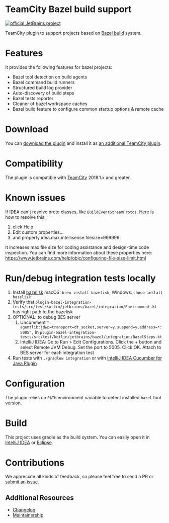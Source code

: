 # TeamCity Bazel build support
[![official JetBrains project](http://jb.gg/badges/official.svg)](https://confluence.jetbrains.com/display/ALL/JetBrains+on+GitHub)
<a href="https://teamcity.jetbrains.com/viewType.html?buildTypeId=TeamCityPluginsByJetBrains_TeamcityBazelPlugin_TeamCityBazelPlugin_MasterBuild&guest=1"><img src="https://teamcity.jetbrains.com/app/rest/builds/buildType:(id:TeamCityPluginsByJetBrains_TeamcityBazelPlugin_TeamCityBazelPlugin_MasterBuild)/statusIcon.svg" alt=""/></a>

TeamCity plugin to support projects based on [Bazel build](https://bazel.build/) system.

# Features

It provides the following features for bazel projects:
* Bazel tool detection on build agents
* Bazel command build runners
* Structured build log provider
* Auto-discovery of build steps
* Bazel tests reporter
* Cleaner of bazel workspace caches
* Bazel build feature to configure common startup options & remote cache
 
# Download

You can [download the plugin](https://plugins.jetbrains.com/plugin/11248-bazel-build-system-support) and install it as [an additional TeamCity plugin](https://confluence.jetbrains.com/display/TCDL/Installing+Additional+Plugins).

# Compatibility

The plugin is compatible with [TeamCity](https://www.jetbrains.com/teamcity/download/) 2018.1.x and greater.

# Known issues
If IDEA can't resolve proto classes, like `BuildEventStreamProtos`.
Here is how to resolve this: 
1. click Help 
2. Edit custom properties... 
3. and property idea.max.intellisense.filesize=999999 

It increases max file size for coding assistance and design-time code inspection. You can find more information about these properties here: https://www.jetbrains.com/help/objc/configuring-file-size-limit.html

# Run/debug integration tests locally
1. Install [bazelisk](https://github.com/bazelbuild/bazelisk) macOS: `brew install bazelisk`, Windows: `choco install bazelisk`
2. Verify that `plugin-bazel-integration-tests/src/test/kotlin/jetbrains/bazel/integration/Environment.kt` has right path to the bazelisk
3. OPTIONAL: to debug BES server 
   1. Uncomment `"-agentlib:jdwp=transport=dt_socket,server=y,suspend=y,address=*:5005",` in `plugin-bazel-integration-tests/src/test/kotlin/jetbrains/bazel/integration/BazelSteps.kt`
   2. IntelliJ IDEA: Go to Run > Edit Configurations.  Click the + button and select Remote JVM Debug. Set the port to 5005. Click OK. Attach to BES server for each integration test
4. Run tests with `./gradlew integration` or with [IntelliJ IDEA Cucumber for Java Plugin](https://plugins.jetbrains.com/plugin/7212-cucumber-for-java)
# Configuration

The plugin relies on `PATH` environment variable to detect installed `bazel` tool version.

# Build

This project uses gradle as the build system. You can easily open it in [IntelliJ IDEA](https://www.jetbrains.com/idea/help/importing-project-from-gradle-model.html) or [Eclipse](http://gradle.org/eclipse/).

# Contributions

We appreciate all kinds of feedback, so please feel free to send a PR or [submit an issue][youtrack].

## Additional Resources

- [Changelog](CHANGELOG.md)
- [Maintainership](MAINTAINERSHIP.md)

[youtrack]: https://youtrack.jetbrains.com/newIssue?project=TW&c=Team%20Build%20Tools%20Integrations&c=tag%20tc-bazel
